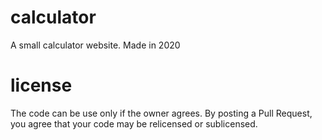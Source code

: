 # calculator
A small calculator website. Made in 2020

# license
The code can be use only if the owner agrees. By posting a Pull Request, you agree that your code may be relicensed or sublicensed.

